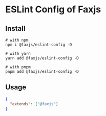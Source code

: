 # ESLint Config of Faxjs

## Install

```shell
# with npm
npm i @faxjs/eslint-config -D

# with yarn
yarn add @faxjs/eslint-config -D

# with pnpm
pnpm add @faxjs/eslint-config -D
```

## Usage

```json
{
  "extends": ["@faxjs"]
}
```